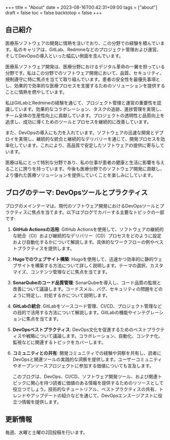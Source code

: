 +++
title = "About"
date = 2023-08-16T00:42:31+09:00
tags = ["about"]
draft = false
toc = false
backtotop = false
+++

## 自己紹介

医療系ソフトウェアの開発に情熱を注いでおり、この分野での経験を積んでいます。私のキャリアは、GitLab、Redmineなどのプロジェクト管理および運営、そしてDevOpsの導入といった幅広い側面を含んでいます。

医療系ソフトウェア開発は、医療分野におけるデジタル革命の一翼を担っている分野です。私はこの分野でのソフトウェア開発において、品質、セキュリティ、規制遵守に特に焦点を当てて取り組んでいます。患者の安全性を最優先事項とし、効果的で効率的な医療プロセスを支援するためのソリューションを提供することに情熱を燃やしています。

私はGitLabとRedmineの経験を通じて、プロジェクト管理と運営の重要性を認識しています。効果的なコラボレーション、タスクの追跡、進捗管理を実現し、チーム全体の生産性向上に貢献しています。プロジェクトの透明性と品質向上を追求し、成功に導くためのツールとプロセスを継続的に改善しています。

また、DevOpsの導入にも力を入れています。ソフトウェアの迅速な開発とデプロイを実現し、継続的な統合と継続的なデリバリーを通じて、開発プロセスを効率化しています。これにより、高品質で安定したソフトウェアの提供に寄与しています。

医療は私にとって特別な分野であり、私の仕事が患者の健康と生活に影響を与えることに誇りを持っています。今後も医療分野でのソフトウェア開発に貢献し、より優れた医療ソリューションを提供していくことを楽しみにしています。

## ブログのテーマ: DevOpsツールとプラクティス

ブログのメインテーマは、現代のソフトウェア開発におけるDevOpsツールとプラクティスに焦点を当てます。以下はブログでカバーする主要なトピックの一部です:

1. **GitHub Actionsの活用**: GitHub Actionsを使用して、ソフトウェアの継続的な統合（CI）および継続的なデリバリー（CD）プロセスをどのように設定および自動化するかについて解説します。具体的なワークフローの例やベストプラクティスを提供します。

1. **Hugoでのウェブサイト構築**: Hugoを使用して、迅速かつ効率的に静的ウェブサイトを構築する方法について詳しく説明します。テーマの選択、カスタマイズ、コンテンツ管理などに焦点を当てます。

1. **SonarQubeのコード品質管理**: SonarQubeを導入し、コード品質の監視と改善について議論します。コードスメル、バグ、セキュリティの問題をどのように特定し、対処するかについて説明します。

1. **GitLabの統合**: GitLabをソースコード管理、CI/CD、プロジェクト管理などの目的で活用する方法について解説します。GitLabの機能やインテグレーションに焦点を当てます。

1. **DevOpsベストプラクティス**: DevOps文化を促進するためのベストプラクティスや戦略について議論します。コラボレーション、自動化、コンテナ化、監視などに関連するトピックをカバーします。

1. **コミュニティとの共有**: 開発コミュニティでの経験や洞察を共有し、読者にDevOpsと関連ツールの実践的な洞察を提供します。ユーザーコミュニティやオープンソースプロジェクトに参加する価値についても言及します。

    このブログは、DevOps、CI/CD、ソフトウェア開発ツール、および関連トピックに関心を持つ読者に価値のある情報を提供するためのリソースとして役立つでしょう。技術的なチュートリアル、ベストプラクティスの共有、トレンドやアップデートの紹介などを通じて、DevOpsエンスージアストに役立つ情報を提供します。


## 更新情報

毎週、水曜と土曜の2回投稿を行います。